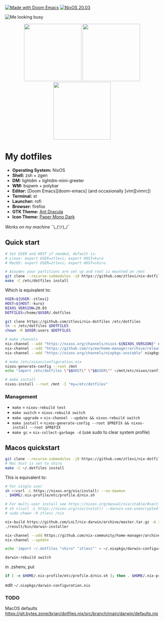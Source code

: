 [![Made with Doom Emacs](https://img.shields.io/badge/Made_with-Doom_Emacs-blueviolet.svg?style=flat-square&logo=GNU%20Emacs&logoColor=white)](https://github.com/hlissner/doom-emacs)
[![NixOS 20.03](https://img.shields.io/badge/NixOS-v20.03-blue.svg?style=flat-square&logo=NixOS&logoColor=white)](https://nixos.org)

![Me looking busy](/../screenshots/fluorescence/fakebusy.png?raw=true)

<p align="center">
<span><img src="/../screenshots/fluorescence/desktop.png?raw=true" height="188" /></span>
<span><img src="/../screenshots/fluorescence/rofi.png?raw=true" height="188" /></span>
<span><img src="/../screenshots/fluorescence/tiling.png?raw=true" height="188" /></span>
</p>

# My dotfiles

- **Operating System:** NixOS
- **Shell:** zsh + zgen
- **DM:** lightdm + lightdm-mini-greeter
- **WM:** bspwm + polybar
- **Editor:** [Doom Emacs][doom-emacs] (and occasionally [vim][vimrc])
- **Terminal:** st
- **Launcher:** rofi
- **Browser:** firefox
- **GTK Theme:** [Ant Dracula](https://github.com/EliverLara/Ant-Dracula)
- **Icon Theme:** [Paper Mono Dark](https://github.com/snwh/paper-icon-theme)

_Works on my machine_ ¯\\\_(ツ)\_/¯

## Quick start

```sh
# Set USER and HOST if needed, default is:
# Linux: export USER=ztlevi; export HOST=kuro
# MacOS: export USER=ztlevi; export HOST=shiro

# Assumes your partitions are set up and root is mounted on /mnt
git clone --recurse-submodules -j8 https://github.com/ztlevi/nix-dotfiles /etc/dotfiles
make -C /etc/dotfiles install
```

Which is equivalent to:

```sh
USER=${USER:-ztlevi}
HOST=${HOST:-kuro}
NIXOS_VERSION=20.03
DOTFILES=/home/$USER/.dotfiles

git clone https://github.com/ztlevi/nix-dotfiles /etc/dotfiles
ln -s /etc/dotfiles $DOTFILES
chown -R $USER:users $DOTFILES

# make channels
nix-channel --add "https://nixos.org/channels/nixos-${NIXOS_VERSION}" nixos
nix-channel --add "https://github.com/rycee/home-manager/archive/release-${NIXOS_VERSION}.tar.gz" home-manager
nix-channel --add "https://nixos.org/channels/nixpkgs-unstable" nixpkgs-unstable

# make /etc/nixos/configuration.nix
nixos-generate-config --root /mnt
echo "import /etc/dotfiles \"$$HOST\" \"$$USER\"" >/mnt/etc/nixos/configuration.nix

# make install
nixos-install --root /mnt -I "my=/etc/dotfiles"
```

### Management

- `make` = `nixos-rebuild test`
- `make switch` = `nixos-rebuild switch`
- `make upgrade` = `nix-channel --update && nixos-rebuild switch`
- `make install` = `nixos-generate-config --root $PREFIX && nixos-install --root $PREFIX`
- `make gc` = `nix-collect-garbage -d` (use sudo to clear system profile)

## Macos quickstart

```sh
git clone --recurse-submodules -j8 https://github.com/ztlevi/nix-dotfiles ~/.dotfiles
# Mac host is set to shiro
make -C ~/.dotfiles install
```

This is equivalent to:

```sh
# For single user
sh <(curl -L https://nixos.org/nix/install) --no-daemon
. $HOME/.nix-profile/etc/profile.d/nix.sh

# For multi-user install see https://nixos.org/manual/nix/stable/#sect-multi-user-installation
# sh <(curl -L https://nixos.org/nix/install) --darwin-use-unencrypted-nix-store-volume
# sudo chown -R ztlevi /nix

nix-build https://github.com/LnL7/nix-darwin/archive/master.tar.gz -A installer
./result/bin/darwin-installer

nix-channel --add https://github.com/nix-community/home-manager/archive/master.tar.gz home-manager
nix-channel --update

echo 'import ~/.dotfiles "shiro" "ztlevi"' > ~/.nixpkgs/darwin-configuration.nix

darwin-rebuild switch
```

in .zshenv, put

```sh
if [ -e $HOME/.nix-profile/etc/profile.d/nix.sh ]; then . $HOME/.nix-profile/etc/profile.d/nix.sh; fi # added by Nix installer
```

edit `~/.nixpkgs/darwin-configuration.nix`

### TODO

MacOS defaults https://git.bytes.zone/brian/dotfiles.nix/src/branch/main/darwin/defaults.nix
